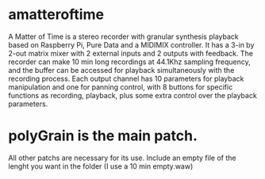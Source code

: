 # amatteroftime
A Matter of Time is a stereo recorder with granular synthesis playback based on Raspberry Pi, Pure Data and a MIDIMIX controller. 
It has a 3-in by 2-out matrix mixer with 2 external inputs and 2 outputs with feedback. The recorder can make 10 min long recordings at 44.1Khz sampling frequency, and the buffer can be accessed for playback simultaneously with the recording process. 
Each output channel has 10 parameters for playback manipulation and one for panning control, with 8 buttons for specific functions as recording, playback, plus some extra control over the playback parameters.

# polyGrain is the main patch. 
All other patchs are necessary for its use.
Include an empty file of the lenght you want in the folder (I use a 10 min empty.waw)
